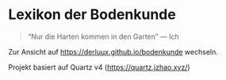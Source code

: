 # Lexikon der Bodenkunde

> “Nur die Harten kommen in den Garten” — Ich

Zur Ansicht auf https://derluux.github.io/bodenkunde wechseln.

Projekt basiert auf Quartz v4 (https://quartz.jzhao.xyz/)
